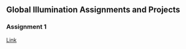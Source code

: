 ## Global Illumination Assignments and Projects

### Assignment 1
[Link](brianmansfield.me/assignment1.html)

